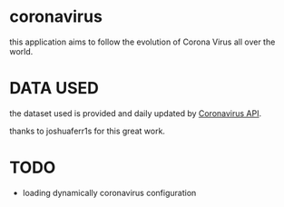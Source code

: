# coronavirus

this application aims to follow the evolution of Corona Virus all over the world.


# DATA USED
the dataset used is provided and daily updated by [Coronavirus API](https://github.com/joshuaferr1s/api-server/blob/master/src/routes/coronavirus/README.md).

thanks  to joshuaferr1s  for this great work.



# TODO 

- loading dynamically coronavirus configuration 
